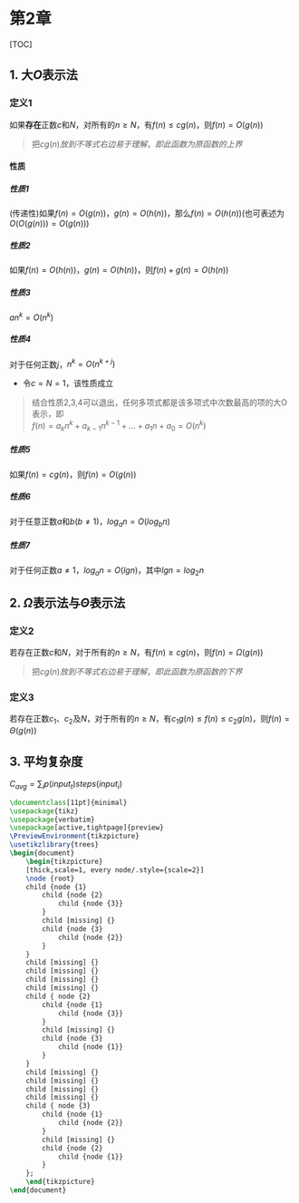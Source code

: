 # 第2章

[TOC]

## 1. 大$O$表示法

### 定义1

如果**存在**正数$c$和$N$，对所有的$n{\ge}{N}$，有$f(n){\le}cg(n)$，则$f(n)=O(g(n))$
> 把$cg(n)放到不等式右边易于理解，即此函数为原函数的上界$

#### 性质

##### 性质1

(传递性)如果$f(n)=O(g(n))$，$g(n)=O(h(n))$，那么$f(n)=O(h(n))$(也可表述为$O(O(g(n)))=O(g(n))$)

##### 性质2

如果$f(n)=O(h(n))$，$g(n)=O(h(n))$，则$f(n)+g(n)=O(h(n))$

##### 性质3

$an^k=O(n^k)$

##### 性质4

对于任何正数$j$，$n^k=O(n^{k+j})$

- 令$c=N=1$，该性质成立

> 结合性质2,3,4可以退出，任何多项式都是该多项式中次数最高的项的大O表示，即  
> $f(n)=a_kn^k+a_{k-1}n^{k-1}+...+a_1n+a_0=O(n^k)$

##### 性质5

如果$f(n)=cg(n)$，则$f(n)=O(g(n))$

##### 性质6

对于任意正数$a$和$b(b{\ne}1)$，$log_an=O(log_bn)$

##### 性质7

对于任何正数$a{\ne}1，log_an=O(lgn)$，其中$lgn=log_2n$

## 2. $\Omega$表示法与$\Theta$表示法

### 定义2

若存在正数$c$和$N$，对于所有的$n{\ge}N$，有$f(n){\ge}cg(n)$，则$f(n)=\Omega(g(n))$
> 把$cg(n)放到不等式右边易于理解，即此函数为原函数的下界$

### 定义3

若存在正数$c_1、c_2$及$N$，对于所有的$n{\ge}N$，有$c_1g(n){\le}f(n){\le}c_2g(n)$，则$f(n)=\Theta(g(n))$

## 3. 平均复杂度

$C_{avg}=\sum_ip(input_t)steps(input_i)$


```latex {cmd:true}
\documentclass[11pt]{minimal}
\usepackage{tikz}
\usepackage{verbatim}
\usepackage[active,tightpage]{preview}
\PreviewEnvironment{tikzpicture}
\usetikzlibrary{trees}
\begin{document}
	\begin{tikzpicture}
	[thick,scale=1, every node/.style={scale=2}]
	\node {root}
	child {node {1}
		child {node {2}
			child {node {3}}
		}
		child [missing] {}
		child {node {3}
			child {node {2}}
		}
	}	
	child [missing] {}	
	child [missing] {}
	child [missing] {}	
	child [missing] {}	
	child { node {2}
		child {node {1}
			child {node {3}}
		}
		child [missing] {}
		child {node {3}
			child {node {1}}
		}
	}	
	child [missing] {}	
	child [missing] {}
	child [missing] {}	
	child [missing] {}	
	child { node {3}
		child {node {1}
			child {node {2}}
		}
		child [missing] {}
		child {node {2}
			child {node {1}}
		}
	};
	\end{tikzpicture}
\end{document}
```
